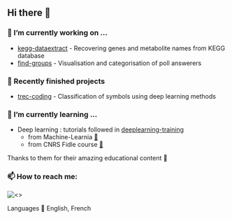 ## Hi there 👋

### 🔭 I’m currently working on ...

* [kegg-dataextract](https://github.com/csdevignes/kegg-dataextract) - Recovering genes and metabolite names
from KEGG database
* [find-groups](https://github.com/csdevignes/find-groups) - Visualisation and categorisation of poll answerers

### 📁 Recently finished projects

* [trec-coding](https://github.com/csdevignes/trec-coding) - Classification of symbols using deep learning methods

### 🌱 I’m currently learning ...

* Deep learning : tutorials followed in [deeplearning-training](https://github.com/csdevignes/deeplearning-training)
  * from Machine-Learnia [📌](https://github.com/MachineLearnia)
  * from CNRS Fidle course [📌](https://fidle.cnrs.fr/w3/)

Thanks to them for their amazing educational content 🙌

### 📫 How to reach me: 

![<>](https://img.shields.io/badge/Profile-white?logo=linkedin&logoColor=%230A66C2&link=[https%3A%2F%2Fwww.linkedin.com%2Fin%2Fclaire-sophie-devignes%2F])

Languages 💬 English, French

